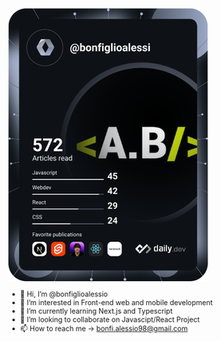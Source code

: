 <div align="left">
  <a href="https://app.daily.dev/DailyDevTips"><img src="https://github.com/bonfiglioalessio/bonfiglioalessio/blob/master/devcard.svg" width="400" alt="Alessio Bonfiglio's Dev Card"/></a>
</div>



- 👋 Hi, I’m @bonfiglioalessio
- 👀 I’m interested in Front-end web and mobile development
- 🌱 I’m currently learning Next.js and Typescript
- 💞️ I’m looking to collaborate on Javascipt/React Project
- 📫 How to reach me -> bonfi.alessio98@gmail.com

<!---
bonfiglioalessio/bonfiglioalessio is a ✨ special ✨ repository because its `README.md` (this file) appears on your GitHub profile.
You can click the Preview link to take a look at your changes.
--->
